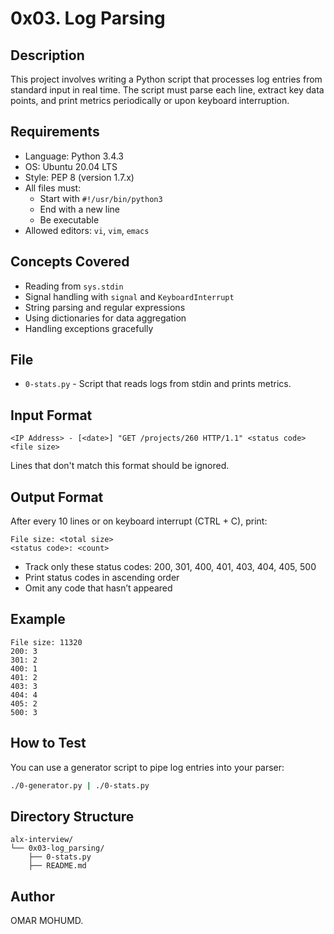 # 0x03. Log Parsing

## Description

This project involves writing a Python script that processes log entries from standard input in real time. The script must parse each line, extract key data points, and print metrics periodically or upon keyboard interruption.

## Requirements

- Language: Python 3.4.3
- OS: Ubuntu 20.04 LTS
- Style: PEP 8 (version 1.7.x)
- All files must:
  - Start with `#!/usr/bin/python3`
  - End with a new line
  - Be executable
- Allowed editors: `vi`, `vim`, `emacs`

## Concepts Covered

- Reading from `sys.stdin`
- Signal handling with `signal` and `KeyboardInterrupt`
- String parsing and regular expressions
- Using dictionaries for data aggregation
- Handling exceptions gracefully

## File

- `0-stats.py` - Script that reads logs from stdin and prints metrics.

## Input Format

```
<IP Address> - [<date>] "GET /projects/260 HTTP/1.1" <status code> <file size>
```

Lines that don't match this format should be ignored.

## Output Format

After every 10 lines or on keyboard interrupt (CTRL + C), print:

```
File size: <total size>
<status code>: <count>
```

- Track only these status codes: 200, 301, 400, 401, 403, 404, 405, 500
- Print status codes in ascending order
- Omit any code that hasn’t appeared

## Example

```
File size: 11320
200: 3
301: 2
400: 1
401: 2
403: 3
404: 4
405: 2
500: 3
```

## How to Test

You can use a generator script to pipe log entries into your parser:

```bash
./0-generator.py | ./0-stats.py
```

## Directory Structure

```
alx-interview/
└── 0x03-log_parsing/
    ├── 0-stats.py
    ├── README.md
```

## Author

OMAR MOHUMD.
